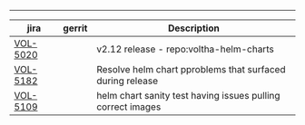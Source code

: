 
---

| jira | gerrit | Description |
| -----| ------ | ------------|
| [VOL-5020](https://jira.opencord.org/browse/VOL-5020) | | v2.12 release - repo:voltha-helm-charts |
| [VOL-5182](https://jira.opencord.org/browse/VOL-5182) | | Resolve helm chart pproblems that surfaced during release |
| [VOL-5109](https://jira.opencord.org/browse/VOL-5109) | | helm chart sanity test having issues pulling correct images |